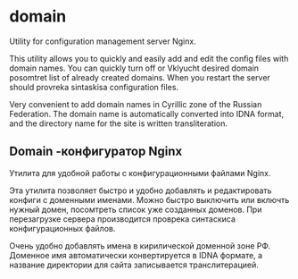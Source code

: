 domain
======

Utility for configuration management server Nginx.

This utility allows you to quickly and easily add and edit the config files with domain names. You can quickly turn off or Vklyucht desired domain posomtret list of already created domains. When you restart the server should provreka sintaskisa configuration files.

Very convenient to add domain names in Cyrillic zone of the Russian Federation. The domain name is automatically converted into IDNA format, and the directory name for the site is written transliteration.


Domain -конфигуратор Nginx
--------------------------

Утилита для удобной работы с конфигурационными файлами Nginx.

Эта утилита позволяет быстро и удобно добавлять и редактировать конфиги с доменными именами. Можно быстро выключить или включть нужный домен, посомтреть список уже созданных доменов. При перезагрузке сервера производится проврека синтаскиса конфигурационных файлов.

Очень удобно добавлять имена в кирилической доменной зоне РФ. Доменное имя автоматически конвертируется в IDNA формате, а название директории для сайта записывается транслитерацией.
